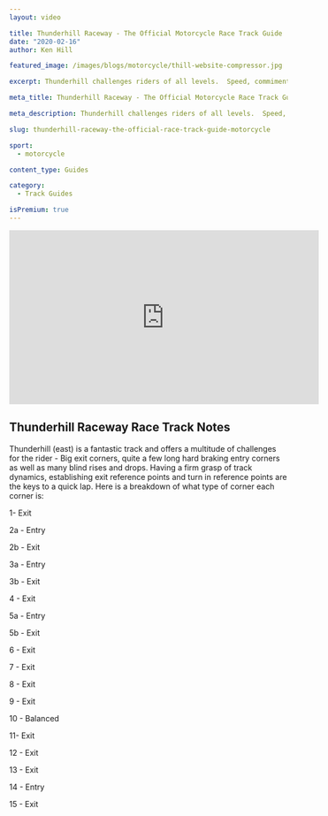 ```yaml
---
layout: video

title: Thunderhill Raceway - The Official Motorcycle Race Track Guide
date: "2020-02-16"
author: Ken Hill

featured_image: /images/blogs/motorcycle/thill-website-compressor.jpg

excerpt: Thunderhill challenges riders of all levels.  Speed, commiment, elevation change and more make it difficult to find the fast way around this race track.  Join pro-coach, Ken Hill, as he gives riders everything they need ot know to be fast at Thunderhill Raceway!

meta_title: Thunderhill Raceway - The Official Motorcycle Race Track Guide

meta_description: Thunderhill challenges riders of all levels.  Speed, commiment, elevation change and more make it difficult to find the fast way around this race track.  Join pro-coach, Ken Hill, as he gives riders everything they need ot know to be fast at Thunderhill Raceway!

slug: thunderhill-raceway-the-official-race-track-guide-motorcycle

sport:
  - motorcycle

content_type: Guides

category:
  - Track Guides

isPremium: true
---
```


<iframe title="Blog iFrame" id="videoIframe" width="560" height="315" src="https://www.youtube.com/embed/KVI_uUBtgSE" frameborder="0" allow="accelerometer; autoplay; encrypted-media; gyroscope; picture-in-picture" allowfullscreen></iframe>

## Thunderhill Raceway Race Track Notes

Thunderhill (east) is a fantastic track and offers a multitude of challenges for the rider - Big exit corners, quite a few long hard braking entry corners as well as many blind rises and drops. Having a firm grasp of track dynamics, establishing exit reference points and turn in reference points are the keys to a quick lap. Here is a breakdown of what type of corner each corner is:

1- Exit

2a - Entry

2b - Exit

3a - Entry

3b - Exit

4 - Exit

5a - Entry

5b - Exit

6 - Exit

7 - Exit

8 - Exit

9 - Exit

10 - Balanced

11- Exit

12 - Exit

13 - Exit

14 - Entry

15 - Exit
